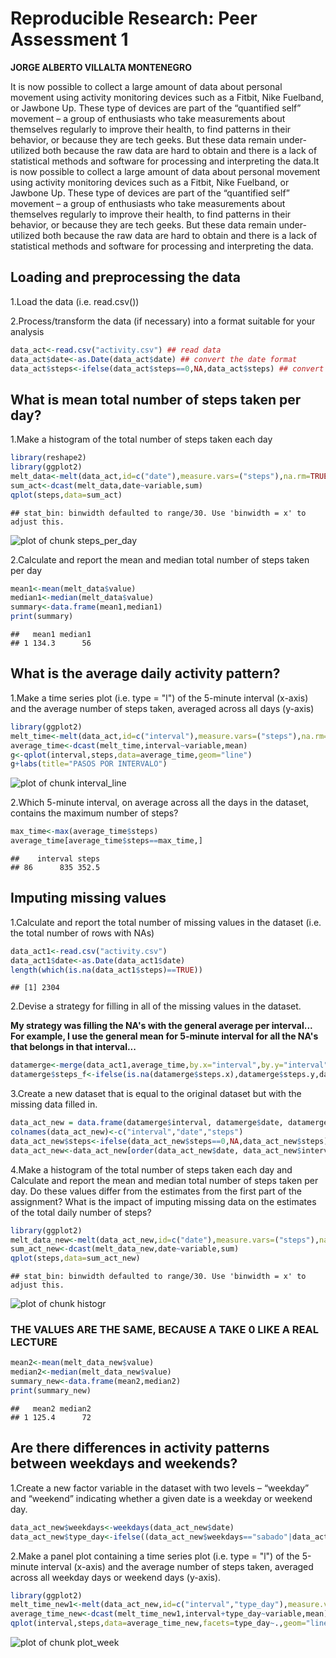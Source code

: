 Reproducible Research: Peer Assessment 1
========================================================
**JORGE ALBERTO VILLALTA MONTENEGRO**

It is now possible to collect a large amount of data about personal movement using activity monitoring devices such as a Fitbit, Nike Fuelband, or Jawbone Up. These type of devices are part of the “quantified self” movement – a group of enthusiasts who take measurements about themselves regularly to improve their health, to find patterns in their behavior, or because they are tech geeks. But these data remain under-utilized both because the raw data are hard to obtain and there is a lack of statistical methods and software for processing and interpreting the data.It is now possible to collect a large amount of data about personal movement using activity monitoring devices such as a Fitbit, Nike Fuelband, or Jawbone Up. These type of devices are part of the “quantified self” movement – a group of enthusiasts who take measurements about themselves regularly to improve their health, to find patterns in their behavior, or because they are tech geeks. But these data remain under-utilized both because the raw data are hard to obtain and there is a lack of statistical methods and software for processing and interpreting the data.

## Loading and preprocessing the data

1.Load the data (i.e. read.csv())

2.Process/transform the data (if necessary) into a format suitable for your analysis



```r
data_act<-read.csv("activity.csv") ## read data
data_act$date<-as.Date(data_act$date) ## convert the date format
data_act$steps<-ifelse(data_act$steps==0,NA,data_act$steps) ## convert the 0 values like NA because a dont take for calculations
```

## What is mean total number of steps taken per day?

1.Make a histogram of the total number of steps taken each day


```r
library(reshape2)
library(ggplot2)
melt_data<-melt(data_act,id=c("date"),measure.vars=("steps"),na.rm=TRUE)
sum_act<-dcast(melt_data,date~variable,sum)
qplot(steps,data=sum_act)
```

```
## stat_bin: binwidth defaulted to range/30. Use 'binwidth = x' to adjust this.
```

![plot of chunk steps_per_day](figure/steps_per_day.png) 

2.Calculate and report the mean and median total number of steps taken per day


```r
mean1<-mean(melt_data$value)
median1<-median(melt_data$value)
summary<-data.frame(mean1,median1)
print(summary)
```

```
##   mean1 median1
## 1 134.3      56
```

## What is the average daily activity pattern?

1.Make a time series plot (i.e. type = "l") of the 5-minute interval (x-axis) and the average number of steps taken, averaged across all days (y-axis)


```r
library(ggplot2)
melt_time<-melt(data_act,id=c("interval"),measure.vars=("steps"),na.rm=TRUE)
average_time<-dcast(melt_time,interval~variable,mean)
g<-qplot(interval,steps,data=average_time,geom="line")
g+labs(title="PASOS POR INTERVALO")
```

![plot of chunk interval_line](figure/interval_line.png) 

2.Which 5-minute interval, on average across all the days in the dataset, contains the maximum number of steps?


```r
max_time<-max(average_time$steps)
average_time[average_time$steps==max_time,]
```

```
##    interval steps
## 86      835 352.5
```
## Imputing missing values

1.Calculate and report the total number of missing values in the dataset (i.e. the total number of rows with NAs)


```r
data_act1<-read.csv("activity.csv")
data_act1$date<-as.Date(data_act1$date)
length(which(is.na(data_act1$steps)==TRUE))
```

```
## [1] 2304
```

2.Devise a strategy for filling in all of the missing values in the dataset.

**My strategy was filling the NA's with the general average per interval... For example, I use the general mean for 5-minute interval for all the NA's that belongs in that interval...**


```r
datamerge<-merge(data_act1,average_time,by.x="interval",by.y="interval")
datamerge$steps_f<-ifelse(is.na(datamerge$steps.x),datamerge$steps.y,datamerge$steps.x)
```

3.Create a new dataset that is equal to the original dataset but with the missing data filled in.


```r
data_act_new = data.frame(datamerge$interval, datamerge$date, datamerge$steps_f)  
colnames(data_act_new)<-c("interval","date","steps")
data_act_new$steps<-ifelse(data_act_new$steps==0,NA,data_act_new$steps)
data_act_new<-data_act_new[order(data_act_new$date, data_act_new$interval),]
```

4.Make a histogram of the total number of steps taken each day and Calculate and report the mean and median total number of steps taken per day. Do these values differ from the estimates from the first part of the assignment? What is the impact of imputing missing data on the estimates of the total daily number of steps?


```r
library(ggplot2)
melt_data_new<-melt(data_act_new,id=c("date"),measure.vars=("steps"),na.rm=TRUE)
sum_act_new<-dcast(melt_data_new,date~variable,sum)
qplot(steps,data=sum_act_new)
```

```
## stat_bin: binwidth defaulted to range/30. Use 'binwidth = x' to adjust this.
```

![plot of chunk histogr](figure/histogr.png) 
### THE VALUES ARE THE SAME, BECAUSE A TAKE 0 LIKE A REAL LECTURE


```r
mean2<-mean(melt_data_new$value)
median2<-median(melt_data_new$value)
summary_new<-data.frame(mean2,median2)
print(summary_new)
```

```
##   mean2 median2
## 1 125.4      72
```
## Are there differences in activity patterns between weekdays and weekends?

1.Create a new factor variable in the dataset with two levels – “weekday” and “weekend” indicating whether a given date is a weekday or weekend day.


```r
data_act_new$weekdays<-weekdays(data_act_new$date)
data_act_new$type_day<-ifelse((data_act_new$weekdays=="sabado"|data_act_new$weekdays=="saturday"|data_act_new$weekdays=="domingo"|data_act_new$weekdays=="sunday"),"weekend","weekday")
```

2.Make a panel plot containing a time series plot (i.e. type = "l") of the 5-minute interval (x-axis) and the average number of steps taken, averaged across all weekday days or weekend days (y-axis). 


```r
library(ggplot2)
melt_time_new1<-melt(data_act_new,id=c("interval","type_day"),measure.vars=("steps"),na.rm=TRUE)
average_time_new<-dcast(melt_time_new1,interval+type_day~variable,mean)
qplot(interval,steps,data=average_time_new,facets=type_day~.,geom="line")
```

![plot of chunk plot_week](figure/plot_week.png) 
